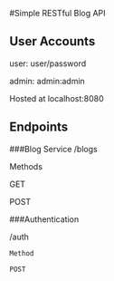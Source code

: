 #Simple RESTful Blog API

## User Accounts
user: user/password

admin: admin:admin

Hosted at localhost:8080

## Endpoints

###Blog Service 
   /blogs

Methods
	
GET

POST
   
###Authentication 
	
   /auth
   
	Method
	
	POST
